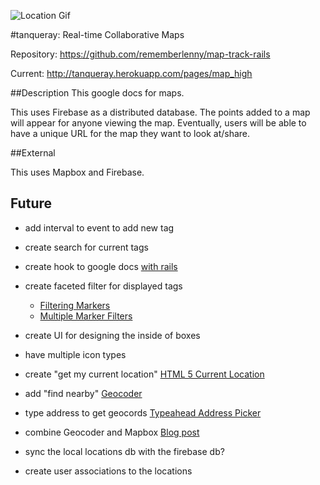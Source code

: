 ![Location Gif](https://raw.githubusercontent.com/rememberlenny/map-track-rails/master/app/assets/images/location.gif)

#tanqueray: Real-time Collaborative Maps

Repository: https://github.com/rememberlenny/map-track-rails

Current: http://tanqueray.herokuapp.com/pages/map_high


##Description
This google docs for maps.

This uses Firebase as a distributed database. The points added to a map will appear for anyone viewing the map. Eventually, users will be able to have a unique URL for the map they want to look at/share.

##External

This uses Mapbox and Firebase.

## Future

- add interval to event to add new tag
- create search for current tags

- create hook to google docs [with rails](https://developers.google.com/gdata/articles/gdata_on_rails)
- create faceted filter for displayed tags
  - [Filtering Markers](https://www.mapbox.com/mapbox.js/example/v1.0.0/filtering-markers/)
  - [Multiple Marker Filters](https://www.mapbox.com/mapbox.js/example/v1.0.0/multiple-marker-filters/)
- create UI for designing the inside of boxes
- have multiple icon types
- create "get my current location" [HTML 5 Current Location](https://developer.mozilla.org/en-US/docs/WebAPI/Using_geolocation)
- add "find nearby"  [Geocoder](http://railscasts.com/episodes/273-geocoder)
- type address to get geocords [Typeahead Address Picker](https://github.com/sgruhier/typeahead-addresspicker)
- combine Geocoder and Mapbox [Blog post](http://vladigleba.com/blog/2013/11/14/using-mapbox-with-ruby-on-rails/)
- sync the local locations db with the firebase db?
- create user associations to the locations
